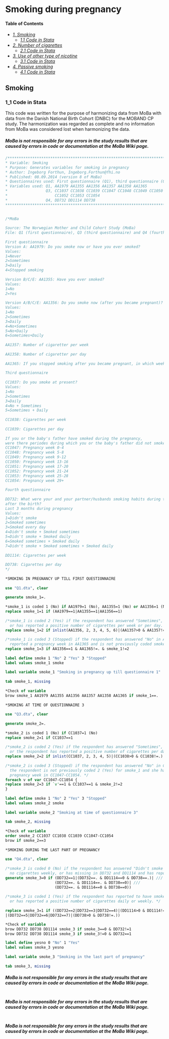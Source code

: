 # Smoking during pregnancy

#### Table of Contents
- _[1. Smoking](#smoking)_
    - _[1.1 Code in Stata](#1_1-code-in-stata)_
- _[2. Number of cigarettes](#number-of-cigarettes)_
    - _[2.1 Code in Stata](#2.1-code-in-stata)_
- _[3. Use of other type of nicotine](#use-of-other-type-of-nicotine)_
    - _[3.1 Code in Stata](#3.1-code-in-stata)_
- _[4. Passive smoking](#passive-smoking)_
    - _[4.1 Code in Stata](#4.1-code-in-stata)_

## Smoking

### 1_1 Code in Stata
This code was written for the purpose of harmonizing data from MoBa with data from the Danish National Birth Cohort (DNBC) for the MOBAND CP study. The harmonization was regarded as complete and no information from MoBa was considered lost when harmonizing the data.

##### MoBa is not responsible for any errors in the study results that are caused by errors in code or documentation at the MoBa Wiki page.

```stata
/***************************************************************************************************
* Variable: Smoking
* Purpose: Generates variables for smoking in pregnancy
* Author: Ingeborg Forthun, Ingeborg.Forthun@fhi.no
* Published: 08.09.2014 (version 8 of MoBa)
* Questionnaires used: First questionnaire (Q1), third questionnaire (Q3), fourth questionnaire (Q4)
* Variables used: Q1, AA1979 AA1355 AA1356 AA1357 AA1358 AA1365 
*                 Q3, CC1037 CC1038 CC1039 CC1047 CC1048 CC1049 CC1050 CC1051 
*                     CC1052 CC1053 CC1054
*                 Q4, DD732 DD1114 DD738
****************************************************************************************************/
 
 
/*MoBa

Source: The Norwegian Mother and Child Cohort Study (MoBa)
File: Q1 (first questionnaire), Q3 (third questionnaire) and Q4 (fourth questionnaire)
 
First questionnaire
Version A: AA1979: Do you smoke now or have you ever smoked?
Values:
1=Never
2=Sometimes
3=Daily
4=Stopped smoking
 
Version B/C/E: AA1355: Have you ever smoked?
Values:
1=No
2=Yes
 
Version A/B/C/E: AA1356: Do you smoke now (after you became pregnant)?
Values:
1=No
2=Sometimes
3=Daily
4=No+Sometimes
5=No+Daily
6=Sometimes+Daily
 
AA1357: Number of cigaretter per week
 
AA1358: Number of cigaretter per day
 
AA1365: If you stopped smoking after you became pregnant, in which week of pregnancy did you stop?
 
Third questionnaire
 
CC1037: Do you smoke at present?
Values:
1=No
2=Sometimes
3=Daily
4=No + Sometimes
5=Sometimes + Daily
 
CC1038: Cigarettes per week
 
CC1039: Cigarettes per day
 
If you or the baby's father have smoked during the pregnancy, 
were there periodes during which you or the baby's father did not smoke?
CC1047: Pregnancy week 0-4
CC1048: Pregnancy week 5-8
CC1049: Pregnancy week 9-12
CC1050: Pregnancy week 13-16
CC1051: Pregnancy week 17-20
CC1052: Pregnancy week 21-24
CC1053: Pregnancy week 25-28
CC1054: Pregnancy week 29+
 
Fourth questionnaire
 
DD732: What were your and your partner/husbands smoking habits during the last 3 months of your pregnancy and in the period
after the birth?
Last 3 months during pregnancy
Values:
1=Didn't smoke
2=Smoked sometimes
3=Smoked every day
4=Didn't smoke + Smoked sometimes
5=Didn't smoke + Smoked daily
6=Smoked sometimes + Smoked daily
7=Didn't smoke + Smoked sometimes + Smoked daily
 
DD1114: Cigarettes per week
 
DD738: Cigarettes per day
*/ 
 
*SMOKING IN PREGNANCY UP TILL FIRST QUESTIONNAIRE
 
use "Q1.dta", clear
 
generate smoke_1=.
 
*smoke_1 is coded 1 (No) if AA1979=1 (No), AA1355=1 (No) or AA1356=1 (No). 
replace smoke_1=1 if (AA1979==1|AA1355==1|AA1356==1)
 
/*smoke_1 is coded 2 (Yes) if the respondent has answered "Sometimes", "Daily", "No+Sometimes", "No+Daily" or "Sometimes+Daily" in AA1356
  or has reported a positive number of cigarettes per week or per day. */ 
replace smoke_1=2 if inlist(AA1356, 2, 3, 4, 5, 6)|(AA1357>0 & AA1357!=.)|(AA1358>0 & AA1358!=.)
 
/*smoke_1 is coded 3 (Stopped) if the respondent has answered "No" in AA1356 (do not smoke now) and she has 
  reported a pregnancy week in AA1365 and is not previously coded smoke_1=2. */ 
replace smoke_1=3 if AA1356==1 & AA1365!=. & smoke_1!=2
 
label define smoke 1 "No" 2 "Yes" 3 "Stopped"
label values smoke_1 smoke
 
label variable smoke_1 "Smoking in pregnancy up till questionnaire 1"
 
tab smoke_1, missing
 
*Check of variable
brow smoke_1 AA1979 AA1355 AA1356 AA1357 AA1358 AA1365 if smoke_1==. 
 
*SMOKING AT TIME OF QUESTIONNAIRE 3
 
use "Q3.dta", clear
 
generate smoke_2=.
 
*smoke_2 is coded 1 (No) if CC1037=1 (No)
replace smoke_2=1 if CC1037==1
 
/*smoke_2 is coded 2 (Yes) if the respondent has answered "Sometimes", "Daily", "No+Sometimes" or "Sometimes+Daily" in CC1037
  or the respondent has reported a positive number of cigarettes per day or per week. */
replace smoke_2=2 if inlist(CC1037, 2, 3, 4, 5)|(CC1038>0 & CC1038!=.)|(CC1039>0 & CC1039!=.)
 
/*smoke_2 is coded 3 (Stopped) if the respondent has answered "No" in CC1037 (do not smoke at present) and
  the respondent is not previously coded 2 (Yes) for smoke_1 and she has checked one of the boxes for 
  pregnancy week in CC1047-CC1054. */
foreach v of var CC1047-CC1054 {
replace smoke_2=3 if `v'==1 & CC1037==1 & smoke_2!=2 
}
 
label define smoke 1 "No" 2 "Yes" 3 "Stopped"
label values smoke_2 smoke
 
label variable smoke_2 "Smoking at time of questionnaire 3"
 
tab smoke_2, missing
 
*Check of variable 
order smoke_2 CC1037 CC1038 CC1039 CC1047-CC1054 
brow if smoke_2==3 
 
*SMOKING DURING THE LAST PART OF PREGNANCY
 
use "Q4.dta", clear
 
/*smoke_3 is coded 0 (No) if the respondent has answered "Didn't smoke in DD732, has missing in DD732 and DD738 and has reported 
  no cigarettes weekly, or has missing in DD732 and DD1114 and has reported no cigarettes daily.*/
generate smoke_3=0 if (DD732==1|(DD732==. & DD1114==0 & DD738==.)| ///
                      (DD732==. & DD1114==. & DD738==0)| ///
                      (DD732==. & DD1114==0 & DD738==0))
 
/*smoke_3 is coded 1 (Yes) if the respondent has reported to have smoked in the last three months of pregnancy,
  or has reported a positive number of cigarettes daily or weekly. */
 
replace smoke_3=1 if ((DD732==2|DD732==3|DD732==4)|(DD1114>0 & DD1114!=.) ///
|(DD732==5|DD732==6|DD732==7)|(DD738>0 & DD738!=.))

*Check of variable
brow DD732 DD738 DD1114 smoke_3 if smoke_3==0 & DD732!=1 
brow DD732 DD738 DD1114 smoke_3 if smoke_3!=0 & DD732==1 

label define yesno 0 "No" 1 "Yes" 
label values smoke_3 yesno
 
label variable smoke_3 "Smoking in the last part of pregnancy"
 
tab smoke_3, missing
```

##### MoBa is not responsible for any errors in the study results that are caused by errors in code or documentation at the MoBa Wiki page.

```stata
```

##### MoBa is not responsible for any errors in the study results that are caused by errors in code or documentation at the MoBa Wiki page.

```stata
```

##### MoBa is not responsible for any errors in the study results that are caused by errors in code or documentation at the MoBa Wiki page.

```stata
```
